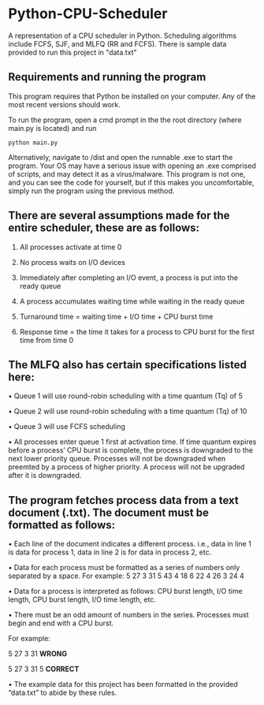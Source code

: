# Python-CPU-Scheduler
A representation of a CPU scheduler in Python. Scheduling algorithms include FCFS, SJF, and MLFQ (RR and FCFS). There is sample data provided to run this project in "data.txt"

## Requirements and running the program
This program requires that Python be installed on your computer. Any of the most recent versions should work.

To run the program, open a cmd prompt in the the root directory (where main.py is located) and run

`python main.py`

Alternatively, navigate to /dist and open the runnable .exe to start the program. Your OS may have a serious issue with opening an .exe comprised of scripts, and may detect
it as a virus/malware. This program is not one, and you can see the code for yourself, but if this makes you uncomfortable, simply run the program using the previous method.

## There are several assumptions made for the entire scheduler, these are as follows:
1. All processes activate at time 0

2. No process waits on I/O devices

3. Immediately after completing an I/O event, a process is put into the ready queue

4. A process accumulates waiting time while waiting in the ready queue

5. Turnaround time = waiting time + I/O time + CPU burst time

6. Response time = the time it takes for a process to CPU burst for the first time from time 0

## The MLFQ also has certain specifications listed here:

• Queue 1 will use round-robin scheduling with a time quantum (Tq) of 5

• Queue 2 will use round-robin scheduling with a time quantum (Tq) of 10

• Queue 3 will use FCFS scheduling

• All processes enter queue 1 first at activation time. If time quantum expires before a process’ CPU burst is complete, the process is downgraded to the next lower priority queue. 
  Processes will not be downgraded when preemted by a process of higher priority. A process will not be upgraded after it is downgraded.
 
## The program fetches process data from a text document (.txt). The document must be formatted as follows:

• Each line of the document indicates a different process. i.e., data in line 1 is data for process 1, data in line 2 is for data in process 2, etc.

• Data for each process must be formatted as a series of numbers only separated by a space. For example: 5 27 3 31 5 43 4 18 6 22 4 26 3 24 4

• Data for a process is interpreted as follows: CPU burst length, I/O time length, CPU burst length, I/O time length, etc.

• There must be an odd amount of numbers in the series. Processes must begin and end with a CPU burst.

For example:

5 27 3 31 **WRONG**

5 27 3 31 5 **CORRECT**

• The example data for this project has been formatted in the provided “data.txt” to abide by these rules.
